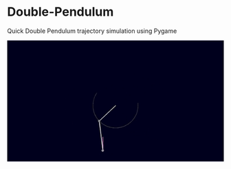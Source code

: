 # Double-Pendulum
Quick Double Pendulum trajectory simulation using Pygame

![alt-text](images/ezgif.com-gif-maker-1.gif)

